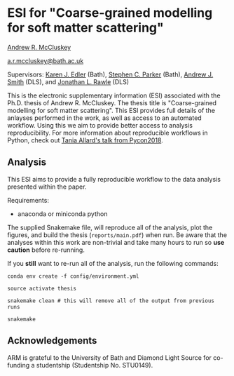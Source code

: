 # ESI for "Coarse-grained modelling for soft matter scattering"

[Andrew R. McCluskey](https://orcid.org/0000-0003-3381-5911)

[a.r.mccluskey@bath.ac.uk](mailto:a.r.mccluskey@bath.ac.uk)

Supervisors: [Karen J. Edler](https://orcid.org/0000-0001-5822-0127) (Bath), [Stephen C. Parker](https://orcid.org/0000-0003-3804-0975) (Bath), [Andrew J. Smith](https://orcid.org/0000-0003-3745-7082) (DLS), and [Jonathan L. Rawle](https://orcid.org/0000-0001-8767-4443) (DLS)

This is the electronic supplementary information (ESI) associated with the Ph.D. thesis of Andrew R. McCluskey.
The thesis title is "Coarse-grained modelling for soft matter scattering".
This ESI provides full details of the anlayses performed in the work, as well as access to an automated workflow.
Using this we aim to provide better access to analysis reproducibility.
For more information about reproducible workflows in Python, check out [Tania Allard's talk from Pycon2018](http://bitsandchips.me/Talks/PyCon.html#/title).

## Analysis

This ESI aims to provide a fully reproducible workflow to the data analysis presented within the paper.

Requirements:

- anaconda or miniconda python

The supplied Snakemake file, will reproduce all of the analysis, plot the figures, and build the thesis (`reports/main.pdf`) when run.
Be aware that the analyses within this work are non-trivial and take many hours to run so **use caution** before re-running.

If you **still** want to re-run all of the analysis, run the following commands:

```
conda env create -f config/environment.yml

source activate thesis

snakemake clean # this will remove all of the output from previous runs

snakemake
```

## Acknowledgements

ARM is grateful to the University of Bath and Diamond Light Source for co-funding a studentship (Studentship No. STU0149).
